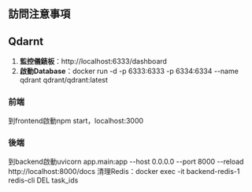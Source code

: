 ## 訪問注意事項

## Qdarnt
1. **監控儀錶板**：http://localhost:6333/dashboard
2. **啟動Database**：docker run -d -p 6333:6333 -p 6334:6334 --name qdrant qdrant/qdrant:latest


### 前端
到frontend啟動npm start，localhost:3000

### 後端
到backend啟動uvicorn app.main:app --host 0.0.0.0 --port 8000 --reload
http://localhost:8000/docs
清理Redis：docker exec -it backend-redis-1 redis-cli DEL task_ids